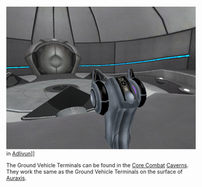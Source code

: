 ![](../images/AncientGroundTerminal.jpg "fig:AncientGroundTerminal.jpg") in
[Adlivun](../locations/Adlivun.md)\]\]

The Ground Vehicle Terminals can be found in the [Core
Combat](Core_Combat.md) [Caverns](../locations/Caverns.md). They work
the same as the Ground Vehicle Terminals on the surface of
[Auraxis](../locations/Auraxis.md).

<!--[Category:Game Items](../Category:Game_Items.md)-->
